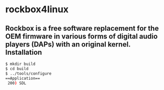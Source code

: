 # rockbox4linux
Rockbox is a free software replacement for the OEM firmware in various forms of digital audio players (DAPs) with an original kernel.
Installation
------------
```bash
$ mkdir build
$ cd build
$ ../tools/configure
==Application==
 200) SDL
